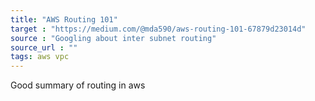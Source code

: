 ```yaml
---
title: "AWS Routing 101"
target : "https://medium.com/@mda590/aws-routing-101-67879d23014d"
source : "Googling about inter subnet routing"
source_url : ""
tags: aws vpc
---
```


Good summary of routing in aws